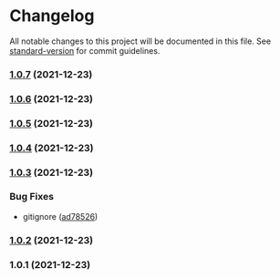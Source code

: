 # Changelog

All notable changes to this project will be documented in this file. See [standard-version](https://github.com/conventional-changelog/standard-version) for commit guidelines.

### [1.0.7](https://github.com/liyunnane/test-git/compare/v1.0.6...v1.0.7) (2021-12-23)

### [1.0.6](https://github.com/liyunnane/test-git/compare/v1.0.5...v1.0.6) (2021-12-23)

### [1.0.5](https://github.com/liyunnane/test-git/compare/v1.0.4...v1.0.5) (2021-12-23)

### [1.0.4](https://github.com/liyunnane/test-git/compare/v1.0.3...v1.0.4) (2021-12-23)

### [1.0.3](https://github.com/liyunnane/test-git/compare/v1.0.2...v1.0.3) (2021-12-23)


### Bug Fixes

* gitignore ([ad78526](https://github.com/liyunnane/test-git/commit/ad78526acabb133d8e97a79c925c552408760f90))

### [1.0.2](https://github.com/liyunnane/test-git/compare/v1.0.1...v1.0.2) (2021-12-23)

### 1.0.1 (2021-12-23)
